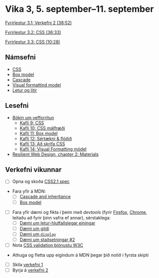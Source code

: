 # Vika 3, 5. september–11. september

[Fyrirlestur 3.1: Verkefni 2 (38:52)](https://youtu.be/fZ13SnZGTFE)

[Fyrirlestur 3.2: CSS (36:33)](https://youtu.be/1oL9tTSmftA)

[Fyrirlestur 3.3: CSS (10:28)](https://youtu.be/fpPG5oRb2zA)

## Námsefni

* [CSS](../namsefni/10.css/)
* [Box model](../namsefni/11.css-box-model/)
* [Cascade](../namsefni/12.css-cascade/)
* [Visual formattind model](../namsefni/13.css-visual-formatting/)
* [Letur og litir](../namsefni/14.css-letur-litir/)

## Lesefni

* [Bókin um vefforritun](https://bok.vefforritun.is/)
  * [Kafli 9: CSS](https://bok.vefforritun.is/09.css.html)
  * [Kafli 10: CSS málfræði](https://bok.vefforritun.is/10.css-malfraedi.html)
  * [Kafli 11: Box model](https://bok.vefforritun.is/11.css-box-model.html)
  * [Kafli 12: Sértækni & flóðið](https://bok.vefforritun.is/12.css-specifity-cascade.html)
  * [Kafli 13: Að skrifa CSS](https://bok.vefforritun.is/13.css-best-practices.html)
  * [Kafli 14: Visual Formatting módel](https://bok.vefforritun.is/14.visual-formatting.html)
* [Resilient Web Design, chapter 2: Materials](https://resilientwebdesign.com/chapter2/)

## Verkefni vikunnar

* [ ] Opna og skoða [CSS2.1 spec](http://www.w3.org/TR/CSS2/)
* Fara yfir á MDN:
  * [ ] [Cascade and inheritance](https://developer.mozilla.org/en-US/docs/Learn/CSS/Building_blocks/Cascade_and_inheritance)
  * [ ] [Box model](https://developer.mozilla.org/en-US/docs/Web/CSS/CSS_Box_Model/Introduction_to_the_CSS_box_model)
* [ ] Fara yfir dæmi og fikta í þeim með _devtools_ (fyrir [Firefox](https://developer.mozilla.org/en-US/docs/Tools), [Chrome](https://developer.chrome.com/docs/devtools/), leitaðu að fyrir þinn vafra ef annar), sérstaklega:
  * [ ] [Dæmi um letur-hlutfallslegar einingar](../namsefni/10.css/daemi/06.em.html)
  * [ ] [Dæmi um gildi](../namsefni/12.css-cascade/daemi/01.values.html)
  * [ ] [Dæmi um `display`](../namsefni/13.css-visual-formatting/daemi/01.display.html)
  * [ ] [Dæmi um staðsetningar #2](../namsefni/13.css-visual-formatting/daemi/05.position2.html)
* [ ] Nota [CSS validation þjónustu W3C](https://jigsaw.w3.org/css-validator/)
* Athuga og fletta upp eigindum á MDN þegar þið notið í fyrsta skipti
* [ ] Skila [verkefni 1](https://github.com/vefforritun/vef1-2021-v1)
* [ ] Byrja á [verkefni 2](https://github.com/vefforritun/vef1-2022-v2)
